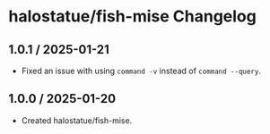 # halostatue/fish-mise Changelog

## 1.0.1 / 2025-01-21

- Fixed an issue with using `command -v` instead of `command --query`.

## 1.0.0 / 2025-01-20

- Created halostatue/fish-mise.
